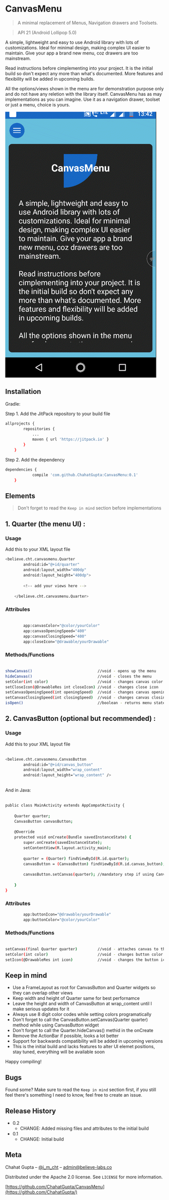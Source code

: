 # CanvasMenu

> A minimal replacement of Menus, Navigation drawers and Toolsets.

> API 21 (Android Lollipop 5.0)

A simple, lightweight and easy to use Android library with lots of customizations.
Ideal for minimal design, making complex UI easier to maintain.
Give your app a brand new menu, coz drawers are too mainstream.

Read instructions before cimplementing into your project.
It is the initial build so don't expect any more than what's documented.
More features and flexibility will be added in upcoming builds.

All the options/views shown in the menu are for demonstration purpose only and do not have any reletion with the library itself.
CanvasMenu has as may implementations as you can imagine.
Use it as a navigation drawer, toolset or just a menu, choice is yours.

![](screen.gif)

## Installation


Gradle:

Step 1. Add the JitPack repository to your build file

```sh
allprojects {
		repositories {
			...
			maven { url 'https://jitpack.io' }
		}
	}
```

Step 2. Add the dependency

```sh
dependencies {
	        compile 'com.github.ChahatGupta:CanvasMenu:0.1'
	}
```

## Elements

> Don't forget to read the ``Keep in mind`` section before implementations

## 1. Quarter (the menu UI) : 

### Usage

Add this to your XML layout file

```sh
<believe.cht.canvasmenu.Quarter
        android:id="@+id/quarter"
        android:layout_width="400dp"
        android:layout_height="400dp">

        <!-- add your views here -->

    </believe.cht.canvasmenu.Quarter>
```

### Attribules

```sh

        app:canvasColor="@color/yourColor"
        app:canvasOpeningSpeed="400"
        app:canvasClosingSpeed="400"
        app:closeIcon="@drawable/yourDrawable"

```

### Methods/Functions

```sh

showCanvas()                             //void - opens up the menu
hideCanvas()                             //void - closes the menu
setColor(int color)                      //void - changes canvas color (use only 8 digit color codes)
setCloseIcon(@DrawableRes int closeIcon) //void - changes close icon
setCanvasOpeningSpeed(int openingSpeed)  //void - changes canvas opening speed
setCanvasClosingSpeed(int closingSpeed)  //void - changes canvas closing speed
isOpen()                                 //boolean - returns menu state (open or closed) 


```


## 2. CanvasButton (optional but recommended) :

### Usage

Add this to your XML layout file

```sh

<believe.cht.canvasmenu.CanvasButton
        android:id="@+id/canvas_button"
        android:layout_width="wrap_content"
        android:layout_height="wrap_content" />
        
```

And in Java:

```sh

public class MainActivity extends AppCompatActivity {

    Quarter quarter;
    CanvasButton canvasButton;

    @Override
    protected void onCreate(Bundle savedInstanceState) {
        super.onCreate(savedInstanceState);
        setContentView(R.layout.activity_main);

        quarter = (Quarter) findViewById(R.id.quarter);
        canvasButton = (CanvasButton) findViewById(R.id.canvas_button);
        
        canvasButton.setCanvas(quarter); //mandatory step if using CanvasButton

    }
}

```

### Attributes

```sh
        app:buttonIcon="@drawable/yourDrawable"
        app:buttonColor="@color/yourColor"
```

### Methods/Functions

```sh

setCanvas(final Quarter quarter)         //void - attaches canvas to the button (mandatory)
setColor(int color)                      //void - changes button color (use only 8 digit color codes)
setIcon(@DrawableRes int icon)           //void - changes the button icon

```

## Keep in mind

* Use a FrameLayout as root for CanvasButton and Quarter widgets so they can overlap other views
* Keep width and height of Quarter same for best perfornamce
* Leave the height and width of CanvasButton at wrap_content until I make serious updates for it
* Always use 8 digit color codes while setting colors programatically
* Don't forget to call the CanvasButton.setCanvas(Quarter quarter) method while using CanvasButton widget
* Don't forget to call the Quarter.hideCanvas() methid in the onCreate
* Remove the ActionBar if possible, looks a lot better
* Support for backwards compatibility will be added in upcoming versions
* This is the initial build and lacks features to alter UI elemet positions, stay tuned, everything will be available soon

Happy compiling!

## Bugs

Found some? Make sure to read the ``Keep in mind`` section first, if you still feel there's something I need to know, feel free to create an issue.

## Release History

* 0.2
    * CHANGE: Added missing files and attributes to the initial build
* 0.1
    * CHANGE: Initial build

## Meta

Chahat Gupta – [@i_m_cht](https://twitter.com/i_m_cht) – admin@believe-labs.co

Distributed under the Apache 2.0 license. See ``LICENSE`` for more information.

[https://github.com/ChahatGupta/CanvasMenu](https://github.com/ChahatGupta/)
